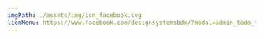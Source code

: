 ```yaml
---
imgPath: ./assets/img/icn_facebook.svg
lienMenu: https://www.facebook.com/designsystemsbdx/?modal=admin_todo_tour
---
```

